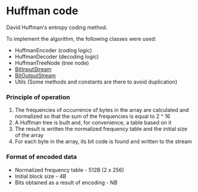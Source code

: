 # Huffman code
David Huffman's entropy coding method.

To implement the algorithm, the following classes were used:
- HuffmanEncoder (coding logic)
- HuffmanDecoder (decoding logic)
- HuffmanTreeNode (tree node)
- [BitInputStream](./BitStreams.md)
- [BitOutputStream](./BitStreams.md)
- Utils (Some methods and constants are there to avoid duplication)

### Principle of operation
1) The frequencies of occurrence of bytes in the array are calculated and normalized so that the sum of the frequencies is equal to 2 ^ 16
2) A Huffman tree is built and, for convenience, a table based on it
3) The result is written the normalized frequency table and the initial size of the array
4) For each byte in the array, its bit code is found and written to the stream

### Format of encoded data
- Normalized frequency table - 512B (2 x 256)
- Initial block size - 4B
- Bits obtained as a result of encoding - NB